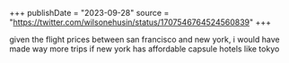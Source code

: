 +++
publishDate = "2023-09-28"
source = "https://twitter.com/wilsonehusin/status/1707546764524560839"
+++

given the flight prices between san francisco and new york, i would have made way more trips if new york has affordable capsule hotels like tokyo
